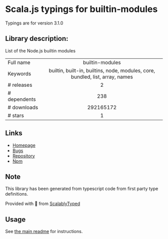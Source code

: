 
# Scala.js typings for builtin-modules

Typings are for version 3.1.0

## Library description:
List of the Node.js builtin modules

|                    |                 |
| ------------------ | :-------------: |
| Full name          | builtin-modules |
| Keywords           | builtin, built-in, builtins, node, modules, core, bundled, list, array, names |
| # releases         | 2 |
| # dependents       | 238 |
| # downloads        | 292165172 |
| # stars            | 1 |

## Links
- [Homepage](https://github.com/sindresorhus/builtin-modules#readme)
- [Bugs](https://github.com/sindresorhus/builtin-modules/issues)
- [Repository](https://github.com/sindresorhus/builtin-modules)
- [Npm](https://www.npmjs.com/package/builtin-modules)
    


## Note
This library has been generated from typescript code from first party type definitions.

Provided with :purple_heart: from [ScalablyTyped](https://github.com/oyvindberg/ScalablyTyped)

## Usage
See [the main readme](../../readme.md) for instructions.


